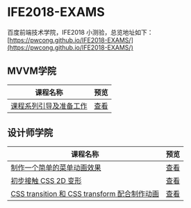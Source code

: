 # IFE2018-EXAMS
百度前端技术学院，IFE2018 小测验，总览地址如下：
[https://pwcong.github.io/IFE2018-EXAMS/](https://pwcong.github.io/IFE2018-EXAMS/)

## MVVM学院

|课程名称      |预览            |
|-------------|----------------|
|[课程系列引导及准备工作](https://github.com/pwcong/IFE2018-EXAMS/tree/master/college/mvvm/no1_1)      |[查看](https://pwcong.github.io/IFE2018-EXAMS/college/mvvm/no1_1/dist/index.html)     |


## 设计师学院

|课程名称                       |预览                                                                              |
|------------------------------|----------------------------------------------------------------------------------|
|[制作一个简单的菜单动画效果](https://github.com/pwcong/IFE2018-EXAMS/tree/master/college/designer/no1)      |[查看](https://pwcong.github.io/IFE2018-EXAMS/college/designer/no1/index.html)     |
|[初步接触 CSS 2D 变形](https://github.com/pwcong/IFE2018-EXAMS/tree/master/college/designer/no2)      |[查看](https://pwcong.github.io/IFE2018-EXAMS/college/designer/no2/index.html)     |
|[CSS transition 和 CSS transform 配合制作动画](https://github.com/pwcong/IFE2018-EXAMS/tree/master/college/designer/no3)      |[查看](https://pwcong.github.io/IFE2018-EXAMS/college/designer/no3/index.html)     |